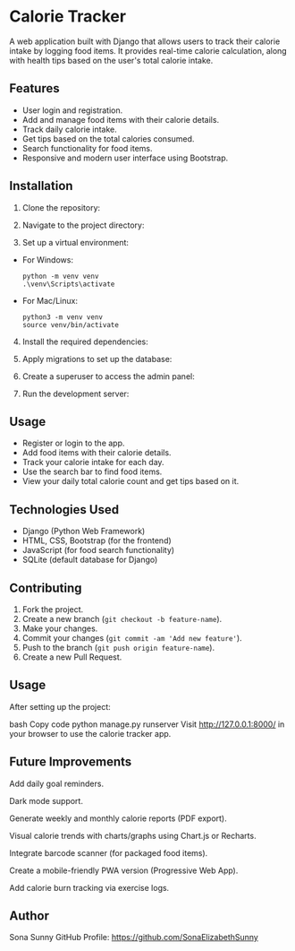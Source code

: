 # Calorie Tracker
A web application built with Django that allows users to track their calorie intake by logging food items. It provides real-time calorie calculation, along with health tips based on the user's total calorie intake.
## Features
- User login and registration.
- Add and manage food items with their calorie details.
- Track daily calorie intake.
- Get tips based on the total calories consumed.
- Search functionality for food items.
- Responsive and modern user interface using Bootstrap.
## Installation

1. Clone the repository:
2. Navigate to the project directory:

3. Set up a virtual environment:
- For Windows:
  ```
  python -m venv venv
  .\venv\Scripts\activate
  ```
- For Mac/Linux:
  ```
  python3 -m venv venv
  source venv/bin/activate
  ```

4. Install the required dependencies:

5. Apply migrations to set up the database:

6. Create a superuser to access the admin panel:
 
7. Run the development server:

## Usage
- Register or login to the app.
- Add food items with their calorie details.
- Track your calorie intake for each day.
- Use the search bar to find food items.
- View your daily total calorie count and get tips based on it.

## Technologies Used
- Django (Python Web Framework)
- HTML, CSS, Bootstrap (for the frontend)
- JavaScript (for food search functionality)
- SQLite (default database for Django)

## Contributing
1. Fork the project.
2. Create a new branch (`git checkout -b feature-name`).
3. Make your changes.
4. Commit your changes (`git commit -am 'Add new feature'`).
5. Push to the branch (`git push origin feature-name`).
6. Create a new Pull Request.


## Usage
   
After setting up the project:

bash
Copy code
python manage.py runserver
Visit http://127.0.0.1:8000/ in your browser to use the calorie tracker app.

## Future Improvements
    
Add daily goal reminders.

Dark mode support.

Generate weekly and monthly calorie reports (PDF export).

Visual calorie trends with charts/graphs using Chart.js or Recharts.

Integrate barcode scanner (for packaged food items).

Create a mobile-friendly PWA version (Progressive Web App).

Add calorie burn tracking via exercise logs.


## Author

Sona Sunny
GitHub Profile: https://github.com/SonaElizabethSunny
